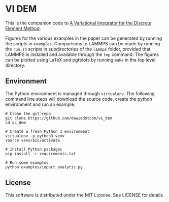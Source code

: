 # VI DEM

This is the companion code to 
[A Variational Integrator for the Discrete Element Method](https://arxiv.org/abs/2103.01757).

Figures for the various examples in the paper can be generated
by running the scripts in `examples`. 
Comparisons to LAMMPS can be made by running the `run.sh`
scripts in subdirectories of the `lammps` folder, provided
that LAMMPS is installed and available through the `lmp` command.
The figures can be plotted using LaTeX and pgfplots by running
`make` in the top level directory.

## Environment

The Python environment is managed through `virtualenv`. The following
command line steps will download the source code, create the 
python environment and run an example.

    # Clone the git repo
    git clone https://github.com/dawiedotcom/vi_dem
    cd qc_dem

    # Create a fresh Python 3 environment
    virtualenv -p python3 venv
    source venv/bin/activate

    # Install Python packages
    pip install -r requirements.txt

    # Run some examples
    python examples/impact_analytic.py


## License

This software is distributed under the MIT License. See LICENSE for details.

    
